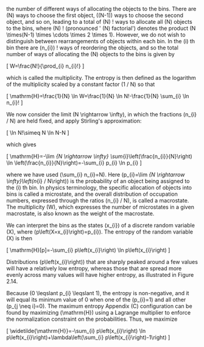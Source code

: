 the number of different ways of allocating the objects to the bins. There are \(N\) ways to choose the first object, \((N-1)\) ways to choose the second object, and so on, leading to a total of \(N\) ! ways to allocate all \(N\) objects to the bins, where \(N\) ! (pronounced ' \(N\) factorial') denotes the product \(N \times(N-1) \times \cdots \times 2 \times 1\). However, we do not wish to distinguish between rearrangements of objects within each bin. In the \(i\) th bin there are \(n_{i}\) ! ways of reordering the objects, and so the total number of ways of allocating the \(N\) objects to the bins is given by

\[
W=\frac{N!}{\prod_{i} n_{i}!}
\]

which is called the multiplicity. The entropy is then defined as the logarithm of the multiplicity scaled by a constant factor \(1 / N\) so that

\[
\mathrm{H}=\frac{1}{N} \ln W=\frac{1}{N} \ln N!-\frac{1}{N} \sum_{i} \ln n_{i}!
\]

We now consider the limit \(N \rightarrow \infty\), in which the fractions \(n_{i} / N\) are held fixed, and apply Stirling's approximation:

\[
\ln N!\simeq N \ln N-N
\]

which gives

\[
\mathrm{H}=-\lim _{N \rightarrow \infty} \sum_{i}\left(\frac{n_{i}}{N}\right) \ln \left(\frac{n_{i}}{N}\right)=-\sum_{i} p_{i} \ln p_{i}
\]

where we have used \(\sum_{i} n_{i}=N\). Here \(p_{i}=\lim _{N \rightarrow \infty}\left(n_{i} / N\right)\) is the probability of an object being assigned to the \(i\) th bin. In physics terminology, the specific allocation of objects into bins is called a microstate, and the overall distribution of occupation numbers, expressed through the ratios \(n_{i} / N\), is called a macrostate. The multiplicity \(W\), which expresses the number of microstates in a given macrostate, is also known as the weight of the macrostate.

We can interpret the bins as the states \(x_{i}\) of a discrete random variable \(X\), where \(p\left(X=x_{i}\right)=p_{i}\). The entropy of the random variable \(X\) is then

\[
\mathrm{H}[p]=-\sum_{i} p\left(x_{i}\right) \ln p\left(x_{i}\right)
\]

Distributions \(p\left(x_{i}\right)\) that are sharply peaked around a few values will have a relatively low entropy, whereas those that are spread more evenly across many values will have higher entropy, as illustrated in Figure 2.14.

Because \(0 \leqslant p_{i} \leqslant 1\), the entropy is non-negative, and it will equal its minimum value of 0 when one of the \(p_{i}=1\) and all other \(p_{j \neq i}=0\). The maximum entropy Appendix \(C\) configuration can be found by maximizing \(\mathrm{H}\) using a Lagrange multiplier to enforce the normalization constraint on the probabilities. Thus, we maximize

\[
\widetilde{\mathrm{H}}=-\sum_{i} p\left(x_{i}\right) \ln p\left(x_{i}\right)+\lambda\left(\sum_{i} p\left(x_{i}\right)-1\right)
\]